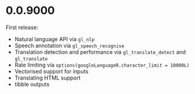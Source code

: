 # 0.0.9000

First release:

* Natural language API via `gl_nlp`
* Speech annotation via `gl_speech_recognise`
* Translation detection and performance via `gl_translate_detect` and `gl_translate`
* Rate limiting via `options(googleLanguageR.character_limit = 10000L)`
* Vectorised support for inputs
* Translating HTML support
* tibble outputs
